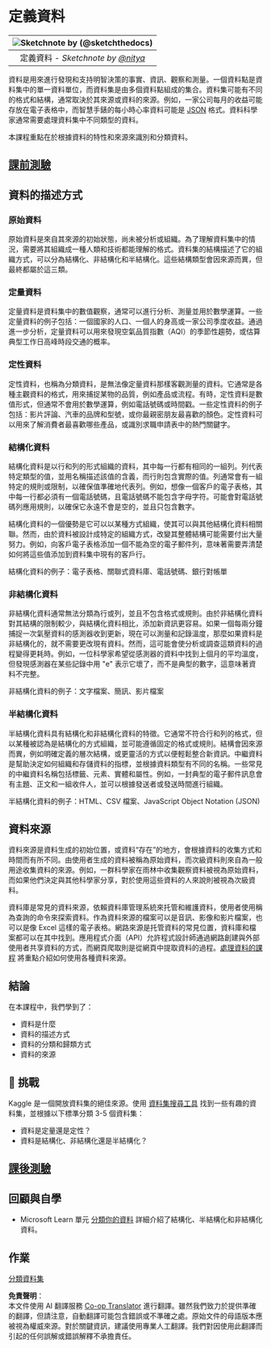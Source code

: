<!--
CO_OP_TRANSLATOR_METADATA:
{
  "original_hash": "356d12cffc3125db133a2d27b827a745",
  "translation_date": "2025-08-24T12:39:30+00:00",
  "source_file": "1-Introduction/03-defining-data/README.md",
  "language_code": "tw"
}
-->
# 定義資料

|![ Sketchnote by [(@sketchthedocs)](https://sketchthedocs.dev) ](../../sketchnotes/03-DefiningData.png)|
|:---:|
|定義資料 - _Sketchnote by [@nitya](https://twitter.com/nitya)_ |

資料是用來進行發現和支持明智決策的事實、資訊、觀察和測量。一個資料點是資料集中的單一資料單位，而資料集是由多個資料點組成的集合。資料集可能有不同的格式和結構，通常取決於其來源或資料的來源。例如，一家公司每月的收益可能存放在電子表格中，而智慧手錶的每小時心率資料可能是 [JSON](https://stackoverflow.com/a/383699) 格式。資料科學家通常需要處理資料集中不同類型的資料。

本課程重點在於根據資料的特性和來源來識別和分類資料。

## [課前測驗](https://purple-hill-04aebfb03.1.azurestaticapps.net/quiz/4)

## 資料的描述方式

### 原始資料
原始資料是來自其來源的初始狀態，尚未被分析或組織。為了理解資料集中的情況，需要將其組織成一種人類和技術都能理解的格式。資料集的結構描述了它的組織方式，可以分為結構化、非結構化和半結構化。這些結構類型會因來源而異，但最終都屬於這三類。

### 定量資料
定量資料是資料集中的數值觀察，通常可以進行分析、測量並用於數學運算。一些定量資料的例子包括：一個國家的人口、一個人的身高或一家公司季度收益。通過進一步分析，定量資料可以用來發現空氣品質指數（AQI）的季節性趨勢，或估算典型工作日高峰時段交通的概率。

### 定性資料
定性資料，也稱為分類資料，是無法像定量資料那樣客觀測量的資料。它通常是各種主觀資料的格式，用來捕捉某物的品質，例如產品或流程。有時，定性資料是數值形式，但通常不會用於數學運算，例如電話號碼或時間戳。一些定性資料的例子包括：影片評論、汽車的品牌和型號，或你最親密朋友最喜歡的顏色。定性資料可以用來了解消費者最喜歡哪些產品，或識別求職申請表中的熱門關鍵字。

### 結構化資料
結構化資料是以行和列的形式組織的資料，其中每一行都有相同的一組列。列代表特定類型的值，並用名稱描述該值的含義，而行則包含實際的值。列通常會有一組特定的規則或限制，以確保值準確地代表列。例如，想像一個客戶的電子表格，其中每一行都必須有一個電話號碼，且電話號碼不能包含字母字符。可能會對電話號碼列應用規則，以確保它永遠不會是空的，並且只包含數字。

結構化資料的一個優勢是它可以以某種方式組織，使其可以與其他結構化資料相關聯。然而，由於資料被設計成特定的組織方式，改變其整體結構可能需要付出大量努力。例如，向客戶電子表格添加一個不能為空的電子郵件列，意味著需要弄清楚如何將這些值添加到資料集中現有的客戶行。

結構化資料的例子：電子表格、關聯式資料庫、電話號碼、銀行對帳單

### 非結構化資料
非結構化資料通常無法分類為行或列，並且不包含格式或規則。由於非結構化資料對其結構的限制較少，與結構化資料相比，添加新資訊更容易。如果一個每兩分鐘捕捉一次氣壓資料的感測器收到更新，現在可以測量和記錄溫度，那麼如果資料是非結構化的，就不需要更改現有資料。然而，這可能會使分析或調查這類資料的過程變得更耗時。例如，一位科學家希望從感測器的資料中找到上個月的平均溫度，但發現感測器在某些記錄中用 "e" 表示它壞了，而不是典型的數字，這意味著資料不完整。

非結構化資料的例子：文字檔案、簡訊、影片檔案

### 半結構化資料
半結構化資料具有結構化和非結構化資料的特徵。它通常不符合行和列的格式，但以某種被認為是結構化的方式組織，並可能遵循固定的格式或規則。結構會因來源而異，例如明確定義的層次結構，或更靈活的方式以便輕鬆整合新資訊。中繼資料是幫助決定如何組織和存儲資料的指標，並根據資料類型有不同的名稱。一些常見的中繼資料名稱包括標籤、元素、實體和屬性。例如，一封典型的電子郵件訊息會有主題、正文和一組收件人，並可以根據發送者或發送時間進行組織。

半結構化資料的例子：HTML、CSV 檔案、JavaScript Object Notation (JSON)

## 資料來源

資料來源是資料生成的初始位置，或資料“存在”的地方，會根據資料的收集方式和時間而有所不同。由使用者生成的資料被稱為原始資料，而次級資料則來自為一般用途收集資料的來源。例如，一群科學家在雨林中收集觀察資料被視為原始資料，而如果他們決定與其他科學家分享，對於使用這些資料的人來說則被視為次級資料。

資料庫是常見的資料來源，依賴資料庫管理系統來托管和維護資料，使用者使用稱為查詢的命令來探索資料。作為資料來源的檔案可以是音訊、影像和影片檔案，也可以是像 Excel 這樣的電子表格。網路來源是托管資料的常見位置，資料庫和檔案都可以在其中找到。應用程式介面（API）允許程式設計師通過網路創建與外部使用者共享資料的方式，而網頁爬取則是從網頁中提取資料的過程。[處理資料的課程](../../../../../../../../../2-Working-With-Data) 將重點介紹如何使用各種資料來源。

## 結論

在本課程中，我們學到了：

- 資料是什麼
- 資料的描述方式
- 資料的分類和歸類方式
- 資料的來源

## 🚀 挑戰

Kaggle 是一個開放資料集的絕佳來源。使用 [資料集搜尋工具](https://www.kaggle.com/datasets) 找到一些有趣的資料集，並根據以下標準分類 3-5 個資料集：

- 資料是定量還是定性？
- 資料是結構化、非結構化還是半結構化？

## [課後測驗](https://purple-hill-04aebfb03.1.azurestaticapps.net/quiz/5)

## 回顧與自學

- Microsoft Learn 單元 [分類你的資料](https://docs.microsoft.com/en-us/learn/modules/choose-storage-approach-in-azure/2-classify-data) 詳細介紹了結構化、半結構化和非結構化資料。

## 作業

[分類資料集](assignment.md)

**免責聲明**：  
本文件使用 AI 翻譯服務 [Co-op Translator](https://github.com/Azure/co-op-translator) 進行翻譯。雖然我們致力於提供準確的翻譯，但請注意，自動翻譯可能包含錯誤或不準確之處。原始文件的母語版本應被視為權威來源。對於關鍵資訊，建議使用專業人工翻譯。我們對因使用此翻譯而引起的任何誤解或錯誤解釋不承擔責任。
